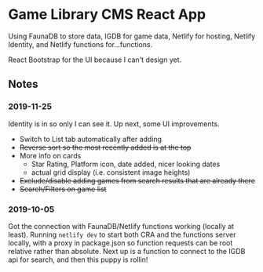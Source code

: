 # Game Library CMS React App

Using FaunaDB to store data, IGDB for game data, Netlify for hosting, Netlify Identity, and Netlify functions for...functions.

React Bootstrap for the UI because I can't design yet.

## Notes

### 2019-11-25

Identity is in so only I can see it. Up next, some UI improvements.
- Switch to List tab automatically after adding
- ~~Reverse sort so the most recently added is at the top~~
- More info on cards
  - Star Rating, Platform icon, date added, nicer looking dates
  - actual grid display (i.e. consistent image heights)
- ~~Exclude/disable adding games from search results that are already there~~
- ~~Search/Filters on game list~~

### 2019-10-05

Got the connection with FaunaDB/Netlify functions working (locally at least). Running `netlify dev` to start both CRA and the functions server locally, with a proxy in package.json so function requests can be root relative rather than absolute. Next up is a function to connect to the IGDB api for search, and then this puppy is rollin!
